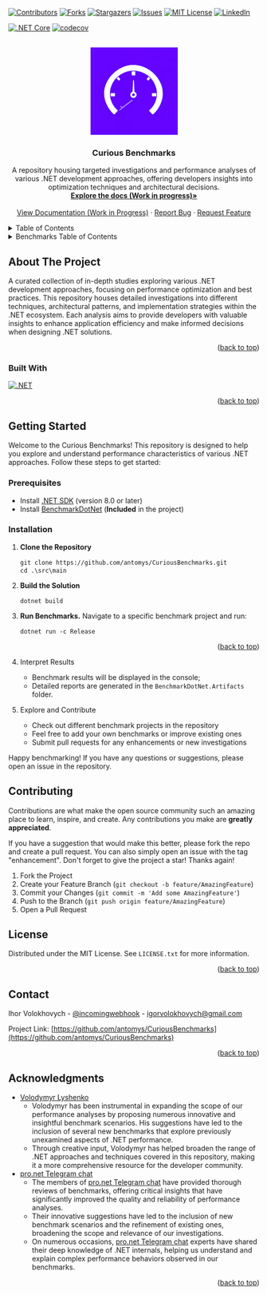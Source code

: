 <!-- Improved compatibility of back to top link: See: https://github.com/othneildrew/Best-README-Template/pull/73 -->
<a id="readme-top"></a>


<!-- PROJECT SHIELDS -->
<!--
*** I'm using markdown "reference style" links for readability.
*** Reference links are enclosed in brackets [ ] instead of parentheses ( ).
*** See the bottom of this document for the declaration of the reference variables
*** for contributors-url, forks-url, etc. This is an optional, concise syntax you may use.
*** https://www.markdownguide.org/basic-syntax/#reference-style-links
-->
[![Contributors][contributors-shield]][contributors-url]
[![Forks][forks-shield]][forks-url]
[![Stargazers][stars-shield]][stars-url]
[![Issues][issues-shield]][issues-url]
[![MIT License][license-shield]][license-url]
[![LinkedIn][linkedin-shield]][linkedin-url]

[![.NET Core](https://github.com/antomys/CuriousBenchmarks/actions/workflows/dotnet-ci.yml/badge.svg?branch=master)](https://github.com/antomys/CuriousBenchmarks/actions/workflows/dotnet-ci.yml)
[![codecov](https://codecov.io/gh/antomys/CuriousBenchmarks/branch/master/graph/badge.svg?token=8L4HN9FAIV)](https://app.codecov.io/gh/antomys/CuriousBenchmarks)

<!-- PROJECT LOGO -->
<br />
<div align="center">
  <a href="https://github.com/antomys/CuriousBenchmarks">
    <img src="assets/icon.png" alt="Logo" width="175" height="175">
  </a>

<h3 align="center">Curious Benchmarks</h3>

  <p align="center">
    A repository housing targeted investigations and performance analyses of various .NET development approaches, offering developers insights into optimization techniques and architectural decisions.
    <br />
    <a href="https://antomys.github.io/CuriousBenchmarks"><strong>Explore the docs (Work in progress)»</strong></a>
    <br />
    <br />
    <a href="https://antomys.github.io/CuriousBenchmarks">View Documentation (Work in Progress)</a>
    ·
    <a href="https://github.com/antomys/CuriousBenchmarks/issues/new?labels=bug&template=bug-report---.md">Report Bug</a>
    ·
    <a href="https://github.com/antomys/CuriousBenchmarks/issues/new?labels=enhancement&template=feature-request---.md">Request Feature</a>
  </p>
</div>


<!-- TABLE OF CONTENTS -->
<details>
  <summary>Table of Contents</summary>
  <ol>
    <li>
      <a href="#about-the-project">About The Project</a>
      <ul>
        <li><a href="#built-with">Built With</a></li>
      </ul>
    </li>
    <li>
      <a href="#getting-started">Getting Started</a>
      <ul>
        <li><a href="#prerequisites">Prerequisites</a></li>
        <li><a href="#installation">Installation</a></li>
      </ul>
    </li>
    <li><a href="#usage">Usage</a></li>
    <li><a href="#roadmap">Roadmap</a></li>
    <li><a href="#contributing">Contributing</a></li>
    <li><a href="#license">License</a></li>
    <li><a href="#contact">Contact</a></li>
    <li><a href="#acknowledgments">Acknowledgments</a></li>
  </ol>
</details>

<details>
   <summary>Benchmarks Table of Contents</summary>
   <ol>
      <li>
         <a href="https://github.com/antomys/CuriousBenchmarks/blob/master/src/main/Benchmarks.Enum/Readme.md">Enum boxing-unboxing benchmarks</a>
         <ul>
            <li>
               <a href="https://github.com/antomys/CuriousBenchmarks/blob/master/src/main/Benchmarks.Enum/Readme.md#benchmarks">Benchmarks</a>
               <ul>
                  <li>
                     <a href="https://github.com/antomys/CuriousBenchmarks/blob/master/src/main/Benchmarks.Enum/Readme.md#benchmarks">Getting value as string from Enum</a>
                  </li>
                  <li>
                     <a href="https://github.com/antomys/CuriousBenchmarks/blob/master/src/main/Benchmarks.Enum/Readme.md#benchmarks">Getting name of Enum</a>
                  </li>
               </ul>
            </li>
         </ul>
      </li>
      <li>
         <a href="https://github.com/antomys/CuriousBenchmarks/blob/master/src/main/Benchmarks.CollectionSize/Readme.md">Comparison Length check methods of collections</a>
         <ul>
            <li>
               <a href="https://github.com/antomys/CuriousBenchmarks/blob/master/src/main/Benchmarks.CollectionSize/Readme.md#benchmarks">Benchmarks</a>
               <ul>
                  <li>
                     <a href="https://github.com/antomys/CuriousBenchmarks/blob/master/src/main/Benchmarks.CollectionSize/Readme.md#getting-size-by-count">Getting Size by '.Count'</a>
                  </li>
                  <li>
                     <a href="https://github.com/antomys/CuriousBenchmarks/blob/master/src/main/Benchmarks.CollectionSize/Readme.md#getting-size-by-any-method">Getting Size by '.Any()' method</a>
                  </li>
               </ul>
            </li>
         </ul>
      </li>
      <li>
         <a href="https://github.com/antomys/CuriousBenchmarks/blob/master/src/main/Benchmarks.GroupByVsDistinct/Readme.md">Comparing GroupBy/Distinct/DistinctBy for getting unique items</a>
         <ul>
            <li>
               <a href="https://github.com/antomys/CuriousBenchmarks/blob/master/src/main/Benchmarks.GroupByVsDistinct/Readme.md#benchmarks">Benchmarks</a>
            </li>
         </ul>
      </li>
      <li>
         <a href="https://github.com/antomys/CuriousBenchmarks/blob/master/src/main/Benchmarks.Iterators/Readme.md">Comparing different iterators (for,foreach, linq, ref foreach, etc.)</a>
      </li>
      <li>
         <a href="https://github.com/antomys/CuriousBenchmarks/blob/master/src/main/Benchmarks.String/Readme.md">Comparing different string link formatting, dashing for dash view, concatenating and generating unique string</a>
      </li>
      <li>
         <a href="https://github.com/antomys/CuriousBenchmarks/blob/master/src/main/Benchmarks.Serializers.Json/Readme.md">Json Serialization/Deserialization</a>
         <ul>
            <li>
               <a href="https://github.com/antomys/CuriousBenchmarks/blob/master/src/main/Benchmarks.Serializers.Json/Readme.md#benchmarks">Benchmarks</a>
               <ul>
                  <li>
                     <a href="https://github.com/antomys/CuriousBenchmarks/blob/master/src/main/Benchmarks.Serializers.Json/Readme.md#json-serialization">Serialization</a>
                  </li>
                  <li>
                     <a href="https://github.com/antomys/CuriousBenchmarks/blob/master/src/main/Benchmarks.Serializers.Json/Readme.md#json-deserialization">Deserialization</a>
                  </li>
               </ul>
            </li>
         </ul>
      </li>
      <li>
         <a href="https://github.com/antomys/CuriousBenchmarks/blob/master/src/main/Benchmarks.Serializers.Binary/Readme.md">Binary Serialization/Deserialization</a>
         <ul>
            <li>
               <a href="https://github.com/antomys/CuriousBenchmarks/blob/master/src/main/Benchmarks.Serializers.Binary/Readme.md#benchmarks">Benchmarks</a>
               <ul>
                  <li>
                     <a href="https://github.com/antomys/CuriousBenchmarks/blob/master/src/main/Benchmarks.Serializers.Binary/Readme.md#binary-serialization">Serialization</a>
                  </li>
                  <li>
                     <a href="https://github.com/antomys/CuriousBenchmarks/blob/master/src/main/Benchmarks.Serializers.Binary/Readme.md#binary-deserialization">Deserialization</a>
                  </li>
               </ul>
            </li>
         </ul>
      </li>
      <li>
         <a href="https://github.com/antomys/CuriousBenchmarks/blob/master/src/main/Benchmarks.SortArrayByArray/readme.md">Sort array of T by ids from string array</a>
      </li>
      <li>
         <a href="https://github.com/antomys/CuriousBenchmarks/blob/master/src/main/Benchmarks.String/Readme.md">[WIP] String Manipulations</a>
      </li>
      <li>
         <a href="https://github.com/antomys/CuriousBenchmarks/blob/master/src/main/Benchmarks.QueryBuilder/readme.md">URL Concat and Query building</a>
         <ul>
            <li>
               <a href="https://github.com/antomys/CuriousBenchmarks/blob/master/src/main/Benchmarks.QueryBuilder/readme.md#url-concatenation">URL Concatenation</a>
            </li>
            <li>
               <a href="https://github.com/antomys/CuriousBenchmarks/blob/master/src/main/Benchmarks.QueryBuilder/readme.md#query-building-approaches">Query Building</a>
            </li>
         </ul>
      </li>
   </ol>
</details>

<!-- ABOUT THE PROJECT -->
## About The Project

A curated collection of in-depth studies exploring various .NET development approaches, focusing on performance optimization and best practices. This repository houses detailed investigations into different techniques, architectural patterns, and implementation strategies within the .NET ecosystem. Each analysis aims to provide developers with valuable insights to enhance application efficiency and make informed decisions when designing .NET solutions.
<p align="right">(<a href="#readme-top">back to top</a>)</p>



### Built With

[![.NET][.NET]][.NET]

<p align="right">(<a href="#readme-top">back to top</a>)</p>

<!-- GETTING STARTED -->
## Getting Started

Welcome to the Curious Benchmarks! This repository is designed to help you explore and understand performance characteristics of various .NET approaches. Follow these steps to get started:
### Prerequisites

- Install [.NET SDK](https://dotnet.microsoft.com/en-us/download) (version 8.0 or later)
- Install [BenchmarkDotNet](https://benchmarkdotnet.org/articles/overview.html) (**Included** in the project)


### Installation

1. **Clone the Repository**
    ```shell
   git clone https://github.com/antomys/CuriousBenchmarks.git
   cd .\src\main
   ```


2. **Build the Solution**
    ```shell
   dotnet build
   ```

3. **Run Benchmarks.** Navigate to a specific benchmark project and run:
    ```shell
   dotnet run -c Release
   ```
<p align="right">(<a href="#readme-top">back to top</a>)</p>

4. Interpret Results 
   - Benchmark results will be displayed in the console;
   - Detailed reports are generated in the `BenchmarkDotNet.Artifacts` folder.

5. Explore and Contribute 
   - Check out different benchmark projects in the repository 
   - Feel free to add your own benchmarks or improve existing ones 
   - Submit pull requests for any enhancements or new investigations


Happy benchmarking! If you have any questions or suggestions, please open an issue in the repository.


<!-- CONTRIBUTING -->
## Contributing

Contributions are what make the open source community such an amazing place to learn, inspire, and create. Any contributions you make are **greatly appreciated**.

If you have a suggestion that would make this better, please fork the repo and create a pull request. You can also simply open an issue with the tag "enhancement".
Don't forget to give the project a star! Thanks again!

1. Fork the Project
2. Create your Feature Branch (`git checkout -b feature/AmazingFeature`)
3. Commit your Changes (`git commit -m 'Add some AmazingFeature'`)
4. Push to the Branch (`git push origin feature/AmazingFeature`)
5. Open a Pull Request

<!-- LICENSE -->
## License

Distributed under the MIT License. See `LICENSE.txt` for more information.

<p align="right">(<a href="#readme-top">back to top</a>)</p>

<!-- CONTACT -->
## Contact

Ihor Volokhovych - [@incomingwebhook](https://t.me/incomingwebhook) - igorvolokhovych@gmail.com

Project Link: [https://github.com/antomys/CuriousBenchmarks](https://github.com/antomys/CuriousBenchmarks)

<p align="right">(<a href="#readme-top">back to top</a>)</p>


<!-- ACKNOWLEDGMENTS -->
## Acknowledgments

* [Volodymyr Lyshenko](https://github.com/vovche)
   - Volodymyr has been instrumental in expanding the scope of our performance analyses by proposing numerous innovative and insightful benchmark scenarios. His suggestions have led to the inclusion of several new benchmarks that explore previously unexamined aspects of .NET performance. 
   - Through creative input, Volodymyr has helped broaden the range of .NET approaches and techniques covered in this repository, making it a more comprehensive resource for the developer community.
* [pro.net Telegram chat](https://t.me/pro_net)
   - The members of [pro.net Telegram chat](https://t.me/pro_net) have provided thorough reviews of benchmarks, offering critical insights that have significantly improved the quality and reliability of performance analyses. 
   - Their innovative suggestions have led to the inclusion of new benchmark scenarios and the refinement of existing ones, broadening the scope and relevance of our investigations. 
   - On numerous occasions, [pro.net Telegram chat](https://t.me/pro_net) experts have shared their deep knowledge of .NET internals, helping us understand and explain complex performance behaviors observed in our benchmarks.

<p align="right">(<a href="#readme-top">back to top</a>)</p>


<!-- MARKDOWN LINKS & IMAGES -->
<!-- https://www.markdownguide.org/basic-syntax/#reference-style-links -->
[contributors-shield]: https://img.shields.io/github/contributors/antomys/CuriousBenchmarks.svg?style=for-the-badge
[contributors-url]: https://github.com/antomys/CuriousBenchmarks/graphs/contributors
[forks-shield]: https://img.shields.io/github/forks/antomys/CuriousBenchmarks.svg?style=for-the-badge
[forks-url]: https://github.com/antomys/CuriousBenchmarks/network/members
[stars-shield]: https://img.shields.io/github/stars/antomys/CuriousBenchmarks.svg?style=for-the-badge
[stars-url]: https://github.com/antomys/CuriousBenchmarks/stargazers
[issues-shield]: https://img.shields.io/github/issues/antomys/CuriousBenchmarks.svg?style=for-the-badge
[issues-url]: https://github.com/antomys/CuriousBenchmarks/issues
[license-shield]: https://img.shields.io/github/license/antomys/CuriousBenchmarks.svg?style=for-the-badge
[license-url]: https://github.com/antomys/CuriousBenchmarks/blob/master/LICENSE.txt
[linkedin-shield]: https://img.shields.io/badge/-LinkedIn-black.svg?style=for-the-badge&logo=linkedin&colorB=555
[linkedin-url]: https://www.linkedin.com/in/ihor-volokhovych-23875217a/
[.NET]: https://img.shields.io/badge/-.NET%208.0-blueviolet
